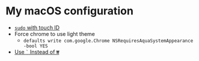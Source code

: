 # My macOS configuration

* [`sudo` with touch ID](https://www.imore.com/how-use-sudo-your-mac-touch-id)
* Force chrome to use light theme
    * `defaults write com.google.Chrome NSRequiresAquaSystemAppearance -bool YES`
* [Use <code>\`</code> Instead of `₩`](https://ani2life.com/wp/?p=1753)




